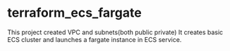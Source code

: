 # terraform_ecs_fargate

This project created VPC and subnets(both public private)
It creates basic ECS cluster and launches a fargate instance in ECS service.